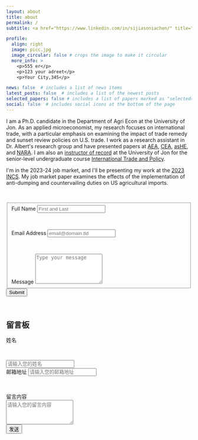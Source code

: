 ```yaml
---
layout: about
title: about
permalink: /
subtitle: <a href="https://www.linkedin.com/in/sijiasoniachen/" title="LinkedIn"><i class="fab fa-linkedin"></i></a> | <a href="mailto:sijia.chen@uconn.edu">sijia.chen@uconn.edu</a>

profile:
  align: right
  image: picc.jpg
  image_circular: false # crops the image to make it circular
  more_info: >
    <p>555 er</p>
    <p>123 your adreet</p>
    <p>Your City,345</p>

news: false  # includes a list of news items
latest_posts: false  # includes a list of the newest posts
selected_papers: false # includes a list of papers marked as "selected={true}"
social: false  # includes social icons at the bottom of the page
---
```


I am a Ph.D. candidate in the Department of Agri Econ at the University of Jon. As an applied microeconomist, my research focuses on international trade, with a particular emphasis on examining the impact of trade remedy and sunset review policies on U.S. trade. I work as a research assistant in Dr. Albert's research group and have presented papers at [AEA](https://www.aaea.org/UserFiles/file/am23-pro-v3-FINAL.pdf), [CEA](https://www.economics.ca/cpages/who-we-are), [asHE](https://ashecon.confex.com/ashecon/2023/meetingapp.cgi/Session/4772), and [NARA](https://web.cvent.com/event/7b55727c-b6dd-40cd-8844-95df17a095d6/summary). I am also an [instructor of record](https://catalog.uconn.edu/directory-of-courses/course/ARE/4476/) at the University of Jon for the senior-level undergraduate course [International Trade and Policy](/rec/teaching/).

I'm in the 2023-24 job market, and I'll be presenting my work at the [2023 INCS](https://iatrc.umn.edu/2023-iatrc-annual-meeting/). My job market paper examines the effects of the implementation of anti-dumping and countervailing duties on US agricultural imports.

<p>&nbsp;</p>



<form id="fs-frm" name="simple-contact-form" accept-charset="utf-8" action="https://formspree.io/f/mjvqlndb" method="post">
  <fieldset id="fs-frm-inputs">
    <label for="full-name">Full Name</label>
    <input type="text" name="name" id="full-name" placeholder="First and Last" required="">
<p>&nbsp;</p>
    <label for="email-address">Email Address</label>
    <input type="email" name="_replyto" id="email-address" placeholder="email@domain.tld" required="">
<p>&nbsp;</p>
    <label for="message">Message</label>
    <textarea rows="5" name="message" id="message" placeholder="Type your message" required=""></textarea>
    <input type="hidden" name="_subject" id="email-subject" value="Contact Form Submission">
  </fieldset>
  <input type="submit" value="Submit">
</form>

<p>&nbsp;</p>

<div class="contact-form container mt-5">
    <h2 class="mb-4">留言板</h2>
    <form action="https://formspree.io/sijia.chen@uconn.edu" method="POST">
        <div class="form-group">
            <label for="name">姓名</label><p>&nbsp;</p>
            <input type="text" class="form-control" id="name" name="name" placeholder="请输入您的姓名">
        </div>
        <div class="form-group">
            <label for="email">邮箱地址</label>
            <input type="email" class="form-control" id="email" name="email" placeholder="请输入您的邮箱地址">
        </div><p>&nbsp;</p>
        <div class="form-group">
            <label for="message">留言内容</label><br>
            <textarea class="form-control" id="message" name="message" rows="4" placeholder="请输入您的留言内容"></textarea>
        </div>
        <button type="submit" class="btn btn-primary">发送</button>
    </form>
</div>